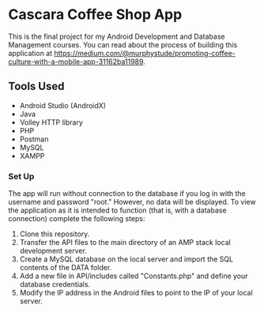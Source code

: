 # Cascara Coffee Shop App
This is the final project for my Android Development and Database Management courses. You can read about the process of building this application at https://medium.com/@murphystude/promoting-coffee-culture-with-a-mobile-app-31162ba11989.

## Tools Used
- Android Studio (AndroidX)
- Java
- Volley HTTP library
- PHP
- Postman
- MySQL
- XAMPP

### Set Up
The app will run without connection to the database if you log in with the username and password "root." However, no data will be displayed. 
To view the application as it is intended to function (that is, with a database connection) complete the following steps:
1. Clone this repository.
2. Transfer the API files to the main directory of an AMP stack local development server.
3. Create a MySQL database on the local server and import the SQL contents of the DATA folder.
4. Add a new file in API/includes called "Constants.php" and define your database credentials.
5. Modify the IP address in the Android files to point to the IP of your local server. 
